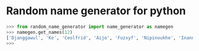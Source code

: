# Random name generator for python

```python
>>> from random_name_generator import name_generator as namegen
>>> namegen.get_names(12)
['Djanggawul', 'Ke', 'Ceolfrid', 'Aijo', 'Fuzxyf', 'Nipinoukhe', 'Inanna', 'Vegew Sohæ', 'Jox Jtyja', 'Teht', 'Ujguv Po Ylyha', 'Ange']
>>>
```